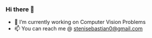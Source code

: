 ### Hi there 👋

- 🔭 I’m currently working on Computer Vision Problems
- 📫 You can reach me @ stenisebastian0@gmail.com

<!--
**SSteni/ssteni** is a ✨ _special_ ✨ repository because its `README.md` (this file) appears on your GitHub profile.

Here are some ideas to get you started:


- 🌱 I’m currently learning ...
- 👯 I’m looking to collaborate on ...
- 🤔 I’m looking for help with ...
- 💬 Ask me about ...
- 😄 Pronouns: ...
- ⚡ Fun fact: ...
-->


